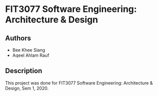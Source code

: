 # FIT3077 Software Engineering: Architecture & Design

## Authors
- Bee Khee Siang
- Aqeel Ahlam Rauf

## Description
This project was done for FIT3077 Software Engineering: Architecture & Design, Sem 1, 2020.

